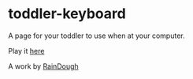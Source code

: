 # toddler-keyboard
A page for your toddler to use when at your computer.

Play it [here](https://countable.github.io/toddler-keyboard/)

A work by [RainDough](https://countable.github.io/raindough/)
